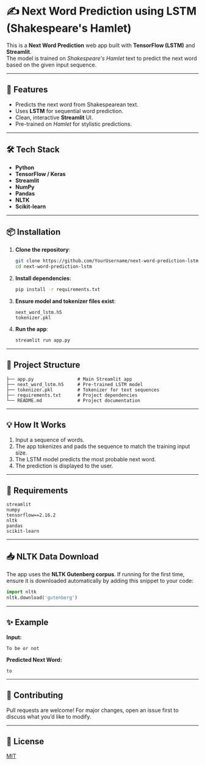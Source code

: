 # ✍️ Next Word Prediction using LSTM (Shakespeare's Hamlet)

This is a **Next Word Prediction** web app built with **TensorFlow (LSTM)** and **Streamlit**.  
The model is trained on *Shakespeare's Hamlet* text to predict the next word based on the given input sequence.

---

## 🚀 Features

- Predicts the next word from Shakespearean text.
- Uses **LSTM** for sequential word prediction.
- Clean, interactive **Streamlit** UI.
- Pre-trained on *Hamlet* for stylistic predictions.

---

## 🛠 Tech Stack

- **Python**
- **TensorFlow / Keras**
- **Streamlit**
- **NumPy**
- **Pandas**
- **NLTK**
- **Scikit-learn**

---

## 📦 Installation

1. **Clone the repository**:
   ```bash
   git clone https://github.com/YourUsername/next-word-prediction-lstm.git
   cd next-word-prediction-lstm
   ```

2. **Install dependencies**:
   ```bash
   pip install -r requirements.txt
   ```

3. **Ensure model and tokenizer files exist**:
   ```
   next_word_lstm.h5
   tokenizer.pkl
   ```

4. **Run the app**:
   ```bash
   streamlit run app.py
   ```

---

## 📁 Project Structure

```
├── app.py                # Main Streamlit app
├── next_word_lstm.h5     # Pre-trained LSTM model
├── tokenizer.pkl         # Tokenizer for text sequences
├── requirements.txt      # Project dependencies
└── README.md             # Project documentation
```

---

## 💡 How It Works

1. Input a sequence of words.
2. The app tokenizes and pads the sequence to match the training input size.
3. The LSTM model predicts the most probable next word.
4. The prediction is displayed to the user.

---

## 📜 Requirements

```
streamlit
numpy
tensorflow==2.16.2
nltk
pandas
scikit-learn
```

---

## 📥 NLTK Data Download

The app uses the **NLTK Gutenberg corpus**. If running for the first time, ensure it is downloaded automatically by adding this snippet to your code:

```python
import nltk
nltk.download('gutenberg')
```

---

## ✨ Example

**Input:**
```
To be or not
```

**Predicted Next Word:**
```
to
```

---

## 🤝 Contributing

Pull requests are welcome! For major changes, open an issue first to discuss what you’d like to modify.

---

## 📄 License

[MIT](https://choosealicense.com/licenses/mit/)
